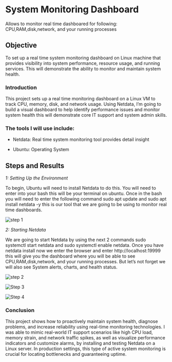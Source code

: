 # System Monitoring Dashboard
Allows to monitor real time dashboared for following: CPU,RAM,disk,network, and your running processes


## Objective
To set up a real time system monitoring dashboard on Linux machine that provides visibility into system performance, resource usage, and running services. This will demonstrate the ability to monitor and maintain system health.

### Introduction
This project sets up a real time monitoring dashboard on a Linux VM to track CPU, memory, disk, and network usage. Using Netdata, I’m going to build a visual dashboard to help identify performance issues and monitor system health this will demonstrate core IT support and system admin skills.

### The tools I will use include:

- Netdata: Real time system monitoring tool provides detail insight

- Ubuntu: Operating System


## Steps and Results

*1: Setting Up the Environment*

To  begin, Ubuntu will need to install Netdata to do this. You will need to enter into your bash this will be your terminal on ubuntu. Once in the bash you will need to enter the following command  sudo apt update and sudo apt install netdata -y this is our tool that we are going to be using to monitor real time dashboards.

![step 1](https://github.com/user-attachments/assets/1b4b8d07-4c8a-46f4-8488-075c61d2d613)


*2: Starting Netdata*

We are going to start Netdata by using the next 2 commands sudo systemctl start netdata and sudo systemctl enable netdata. Once you have netdata install now we enter the browser and enter http://localhost:19999 this will give you the dashboard where you will be able to see CPU,RAM,disk,network, and your running processes. But let’s not forget we will also see System alerts, charts, and health status.

![step 2](https://github.com/user-attachments/assets/3b0ee35c-711c-4ed3-b999-8f663bb770b7)

![Step 3](https://github.com/user-attachments/assets/d308153e-4ef9-4d53-a29f-517f5a437cab)

![Step 4](https://github.com/user-attachments/assets/41f423df-84d1-41b2-ac12-b21653cbd7d4)


### Conclusion
This project shows how to proactively maintain system health, diagnose problems, and increase reliability using real-time monitoring technologies. I was able to mimic real-world IT support scenarios like high CPU load, memory strain, and network traffic spikes, as well as visualize performance indicators and customize alarms, by installing and testing Netdata on a Linux server. In production settings, this type of active system monitoring is crucial for locating bottlenecks and guaranteeing uptime.
